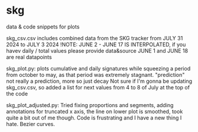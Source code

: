 # skg
data &amp; code snippets for plots

skg_csv.csv
includes combined data from the SKG tracker from JULY 31 2024 to JULY 3 2024
!NOTE:
  JUNE 2 - JUNE 17 IS INTERPOLATED, if you havev daily / total values please provide data&source
  JUNE 1 and JUNE 18 are real datapoints

skg_plot.py:
  plots cumulative and daily signatures while squeezing a period from october to may, as that period was extremely stagnant.
  "prediction" not really a prediction, more so just decay
  Not sure if I'm gonna be updating skg_csv.csv, so added a list for next values from 4 to 8 of July at the top of the code

skg_plot_adjusted.py:
  Tried fixing proportions and segments, adding annotations for truncated x axis, the line on lower plot is smoothed, took quite a bit out of me though. Code is frustrating and I have a new thing I hate. Bezier curves.
